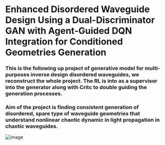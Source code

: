# Enhanced Disordered Waveguide Design Using a Dual-Discriminator GAN with Agent-Guided DQN Integration for Conditioned Geometries Generation


### This is the following up project of generative model for multi-purposes inverse design disordered waveguides, we reconstruct the whole project. The RL is into as a supervisor into the generator along with Critc to double guiding the generation processes.

### Aim of the project is finding consistent generation of disordered, spare type of waveguide geometries that understand nonlinear chaotic dynamic in light propagation in chaotic waveguides.

![image](https://github.com/user-attachments/assets/4a3265d5-8458-4994-a4d2-10810a22edca)
